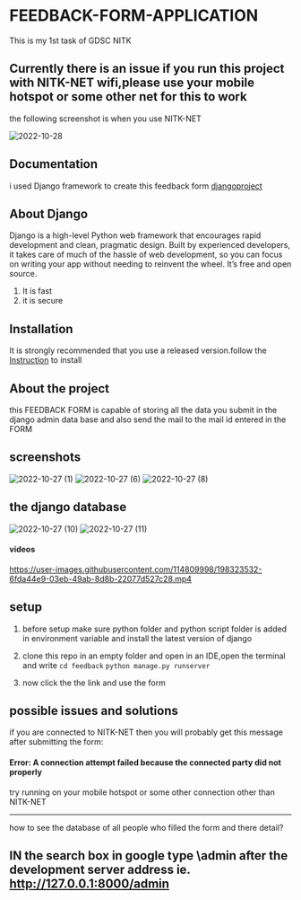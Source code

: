 
# FEEDBACK-FORM-APPLICATION

This is my 1st task of GDSC NITK 
## Currently there is an issue if you run this project with NITK-NET wifi,please use your mobile hotspot or some other net for this to work

the following screenshot is when you use NITK-NET

![2022-10-28](https://user-images.githubusercontent.com/114809998/198569398-d5cc07fa-c054-487c-80f5-83c4e8653078.png)


## Documentation

i used Django framework to create this feedback form [djangoproject](https://docs.djangoproject.com/en/4.1/)



## About Django
Django is a high-level Python web framework that encourages rapid development and clean, pragmatic design. Built by experienced developers, it takes care of much of the hassle of web development, so you can focus on writing your app without needing to reinvent the wheel. It’s free and open source.

1. It is fast
2. it is secure


## Installation

It is strongly recommended that you use a released version.follow the [Instruction](https://docs.djangoproject.com/en/4.1/topics/install/) to install

    
## About the project
this FEEDBACK FORM is capable of storing all the data you submit in the django admin data base and also send the mail to the mail id entered in the FORM
## screenshots

![2022-10-27 (1)](https://user-images.githubusercontent.com/114809998/198309911-1d37832c-3459-422f-9013-c55c62cb5df6.png)
![2022-10-27 (6)](https://user-images.githubusercontent.com/114809998/198315403-5a655b0b-6537-4707-a035-18d3ff817d55.png)
![2022-10-27 (8)](https://user-images.githubusercontent.com/114809998/198315032-5f739782-2039-4682-8e6b-ac9bad97629b.png)
## the django database
![2022-10-27 (10)](https://user-images.githubusercontent.com/114809998/198316219-80941f5a-3a86-4b13-9ced-1ec0d0f09405.png)
![2022-10-27 (11)](https://user-images.githubusercontent.com/114809998/198316366-a6091e98-2404-4449-ae99-c2b5a32990f0.png)

#### videos



https://user-images.githubusercontent.com/114809998/198323532-6fda44e9-03eb-49ab-8d8b-22077d527c28.mp4







## setup
1. before setup make sure python folder and python script folder is added in environment variable and install the latest version of django
2. clone this repo in an empty folder and open in an IDE,open the terminal and write
`cd feedback`
`python manage.py runserver`

3. now click the the link and use the form



## possible issues and solutions

if you are connected to NITK-NET then you will probably get this message after submitting the form:

#### Error: A connection attempt failed because the connected party did not properly

try running on your mobile hotspot or some other connection other than NITK-NET

___

how to see the database of all people who filled the form and there detail?
## IN the search box in google type \admin after the development server address ie. http://127.0.0.1:8000/admin

